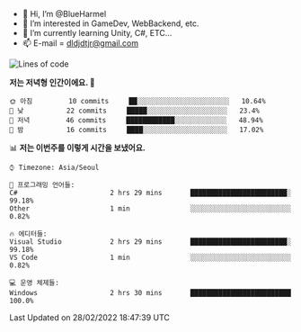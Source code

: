 - 👋 Hi, I’m @BlueHarmel
- 👀 I’m interested in GameDev, WebBackend, etc.
- 🌱 I’m currently learning Unity, C#, ETC...
- 📫 E-mail = dldjdtjr@gmail.com
  <!--START_SECTION:waka-->
![Lines of code](https://img.shields.io/badge/%EC%A0%80%EB%8A%94%20%EC%97%AC%ED%83%9C%EA%B9%8C%EC%A7%80%20--738%20Thousand%20%EC%A4%84%EC%9D%98%20%EC%BD%94%EB%93%9C%EB%A5%BC%20%EC%9E%91%EC%84%B1%ED%96%88%EC%96%B4%EC%9A%94.-blue)

**저는 저녁형 인간이에요. 🦉** 

```text
🌞 아침         10 commits     ██░░░░░░░░░░░░░░░░░░░░░░░   10.64% 
🌆 낮　         22 commits     █████░░░░░░░░░░░░░░░░░░░░   23.4% 
🌃 저녁         46 commits     ████████████░░░░░░░░░░░░░   48.94% 
🌙 밤　         16 commits     ████░░░░░░░░░░░░░░░░░░░░░   17.02%

```


📊 **저는 이번주를 이렇게 시간을 보냈어요.** 

```text
⌚︎ Timezone: Asia/Seoul

💬 프로그래밍 언어들: 
C#                       2 hrs 29 mins       ████████████████████████░   99.18% 
Other                    1 min               ░░░░░░░░░░░░░░░░░░░░░░░░░   0.82%

🔥 에디터들: 
Visual Studio            2 hrs 29 mins       ████████████████████████░   99.18% 
VS Code                  1 min               ░░░░░░░░░░░░░░░░░░░░░░░░░   0.82%

💻 운영 체제들: 
Windows                  2 hrs 30 mins       █████████████████████████   100.0%

```


 Last Updated on 28/02/2022 18:47:39 UTC
<!--END_SECTION:waka-->
<!---
BlueHarmel/BlueHarmel is a ✨ special ✨ repository because its `README.md` (this file) appears on your GitHub profile.
You can click the Preview link to take a look at your changes.
--->

